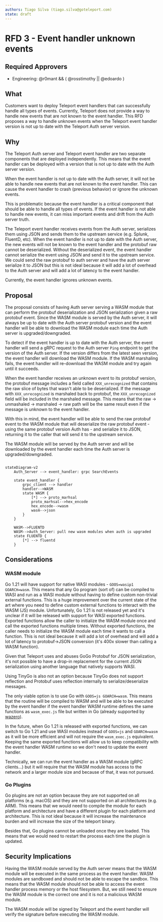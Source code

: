 ```yaml
---
authors: Tiago Silva (tiago.silva@goteleport.com)
state: draft
---
```


# RFD 3 - Event handler unknown events

## Required Approvers

* Engineering: @r0mant && ( @rosstimothy || @edoardo )

## What

Customers want to deploy Teleport event handlers that can successfully handle
all types of events. Currently, Teleport does not provide a way to handle new
events that are not known to the event handler. This RFD proposes a way to
handle unknown events when the Teleport event handler version is not up to date
with the Teleport Auth server version.

## Why

The Teleport Auth server and Teleport event handler are two separate components
that are deployed independently. This means that the event handler can be
deployed with a version that is not up to date with the Auth server version.

When the event handler is not up to date with the Auth server, it will not be
able to handle new events that are not known to the event handler. This can
cause the event handler to crash (previous behavior) or ignore the unknown events.

This is problematic because the event handler is a critical component that
should be able to handle all types of events. If the event handler is not able
to handle new events, it can  miss important events and drift from the Auth server truth.

The Teleport event handler receives events from the Auth server, serializes them
using JSON and sends them to the upstream service (e.g. Splunk, FluentD, etc).
When the event handler is not up to date with the Auth server, the new events
will not be known to the event handler and the protobuf raw cannot be deserialized.
Without the deserialized event, the event handler cannot serialize the event
using JSON and send it to the upstream service. We could send the raw protobuf
to auth server and have the auth server serialize it to JSON but this is not
ideal because it will add a lot of overhead to the Auth server and will add
a lot of latency to the event handler.

Currently, the event handler ignores unknown events.

## Proposal

The proposal consists of having Auth server serving a WASM module that can perform
the protobuf deserialization and JSON serialization given a raw protobuf event.
Since the WASM module is served by the Auth server, it will always be up to date
with the Auth server protobuf version and the event handler will be able to
download the WASM module each time the Auth server is upgraded/downgraded.

To detect if the event handler is up to date with the Auth server, the event handler
will send a gRPC request to the Auth server `Ping` endpoint to get the version of the Auth server.
If the version differs from the latest seen version, the event handler will download the WASM module.
If the WASM marshaling fails, the event handler will re-download the WASM module and try again
until it succeeds.

When the event handler receives an unknown event to its protobuf version, the protobuf
message includes a field called `XXX_unrecognized` that contains the raw slice of bytes
that wasn't able to be deserialized. If the message with `XXX_unrecognized` is marshaled
back to protobuf, the `XXX_unrecognized` field will be included in the marshaled message.
This means that the raw -> unmashaled -> marshaled -> raw path will be the same result
even if the message is unknown to the event handler.

With this in mind, the event handler will be able to send the raw protobuf event to the
WASM module that will deserialize the raw protobuf event - using the same protobuf version Auth has -
and serialize it to JSON, returning it to the caller that will send it to the upstream service.

The WASM module will be served by the Auth server and will be downloaded by the event handler
each time the Auth server is upgraded/downgraded.

```mermaid

stateDiagram-v2
    Auth_Server --> event_handler: grpc SearchEvents

    state event_handler {
        grpc_client --> handler
        handler-->WASM
        state WASM {
            [*] --> proto_marhsal
            proto_marhsal-->hex_encode
            hex_encode-->wasm
            wasm-->json
        }
    }

    WASM-->FLUENTD
    WASM-->Auth_Server: pull new wasm modules when auth is upgraded
    state FLUENTD {
        [*] --> fluentd
    }
```

## Considerations

### WASM module

Go 1.21 will have support for native WASI modules - `GOOS=wasip1 GOARCH=wasm`. This means that any Go program (sort of) can be
compiled to WASI and run as a WASI module without having to define custom non-trivial external functions.
This is a huge improvement over the current state of the art where you need to define custom external
functions to interact with the WASM (JS) module. Unfortunately, Go 1.21 is not released yet and it's unclear
if it will be released with support for WASI exported functions. Exported functions allow the caller to
initialize the WASM module once and call the exported functions multiple times. Without exported functions,
the caller needs to initialize the WASM module each time it wants to call a function. This is not ideal
because it will add a lot of overhead and will add a lot of latency to protobuf->JSON conversion (it's 400x slower than calling a WASM function).

Given that Teleport uses and abuses GoGo Protobuf for JSON serialization, it's not possible to have a
drop-in replacement for the current JSON serialization using another language that natively supports WASI.

Using TinyGo is also not an option because TinyGo does not support reflection and Protobuf uses reflection
internally to serialize/deserialize messages.

The only viable option is to use Go with `GOOS=js GOARCH=wasm`. This means that the routine will
be compiled to WASM and will be able to be executed by the event handler if the event handler WASM runtime
defines the same functions as `wasm_exec.js` file but written in Go (already supported by [wazero](https://github.com/tetratelabs/wazero)).

In the future, when Go 1.21 is released with exported functions, we can switch to Go 1.21 and use WASI modules instead of `GOOS=js` and `GOARCH=wasm` as it will be more efficient and will not require the `wasm_exec.js` equivalent. Keeping the same exported functions will allow us to keep compatibility with the event handler WASM runtime so we don't need to update the event handler.

Technically, we can run the event handler as a WASM module (gRPC clients...) but it will require that
the WASM module has access to the network and a larger module size and because of that, it was not pursued.

### Go Plugins

Go plugins are not an option because they are not supported on all platforms (e.g. macOS) and they are
not supported on all architectures (e.g. ARM). This means that we would need to compile the module for
each platform and architecture and have a different plugin for each platform and architecture. This is
not ideal because it will increase the maintenance burden and will increase the size of the teleport binary.

Besides that, Go plugins cannot be unloaded once they are loaded. This means that we would need to restart
the process each time the plugin is updated.

## Security Implications

Having the WASM module served by the Auth server means that the WASM module will be
executed in the same process as the event handler. WASM modules are sandboxed and
should not be able to escape the sandbox. This means that the WASM module should not
be able to access the event handler process memory or the host filesystem. But, we still
need to ensure the WASM module is the correct one and it is not a malicious WASM module.

The WASM module will be signed by Teleport and the event handler will verify the signature
before executing the WASM module.


